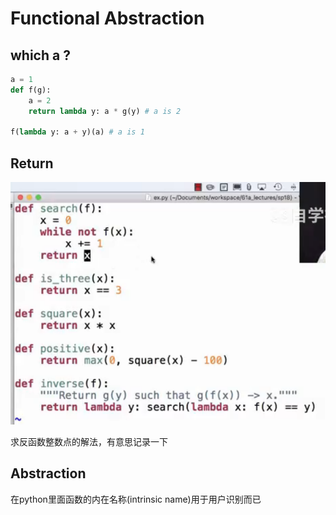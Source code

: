 # Functional Abstraction

## which a ?

```python
a = 1
def f(g):
    a = 2
    return lambda y: a * g(y) # a is 2

f(lambda y: a + y)(a) # a is 1

```

## Return

![alt text](image.png)

求反函数整数点的解法，有意思记录一下


## Abstraction

在python里面函数的内在名称(intrinsic name)用于用户识别而已



